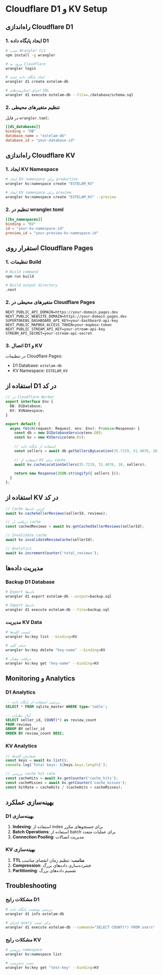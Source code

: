 # Cloudflare D1 و KV Setup

## راه‌اندازی Cloudflare D1

### 1. ایجاد پایگاه داده D1

```bash
# نصب Wrangler CLI
npm install -g wrangler

# ورود به Cloudflare
wrangler login

# ایجاد پایگاه داده جدید
wrangler d1 create estelam-db

# اجرای اسکریپت‌های SQL
wrangler d1 execute estelam-db --file=./database/schema.sql
```

### 2. تنظیم متغیرهای محیطی

در فایل `wrangler.toml`:
```toml
[[d1_databases]]
binding = "DB"
database_name = "estelam-db"
database_id = "your-database-id"
```

## راه‌اندازی Cloudflare KV

### 1. ایجاد KV Namespace

```bash
# ایجاد KV namespace برای production
wrangler kv:namespace create "ESTELAM_KV"

# ایجاد KV namespace برای preview
wrangler kv:namespace create "ESTELAM_KV" --preview
```

### 2. تنظیم در wrangler.toml

```toml
[[kv_namespaces]]
binding = "KV"
id = "your-kv-namespace-id"
preview_id = "your-preview-kv-namespace-id"
```

## استقرار روی Cloudflare Pages

### 1. تنظیمات Build

```bash
# Build command
npm run build

# Build output directory
.next
```

### 2. متغیرهای محیطی در Cloudflare Pages

```
NEXT_PUBLIC_API_DOMAIN=https://your-domain.pages.dev
NEXT_PUBLIC_WEBSITE_DOMAIN=https://your-domain.pages.dev
SUPERTOKENS_DASHBOARD_API_KEY=your-dashboard-api-key
NEXT_PUBLIC_MAPBOX_ACCESS_TOKEN=your-mapbox-token
NEXT_PUBLIC_STREAM_API_KEY=your-stream-api-key
STREAM_API_SECRET=your-stream-api-secret
```

### 3. اتصال D1 و KV

در تنظیمات Cloudflare Pages:
- D1 Database: `estelam-db`
- KV Namespace: `ESTELAM_KV`

## استفاده از D1 در کد

```typescript
// در Cloudflare Worker
export interface Env {
  DB: D1Database;
  KV: KVNamespace;
}

export default {
  async fetch(request: Request, env: Env): Promise<Response> {
    const db = new D1DatabaseService(env.DB);
    const kv = new KVService(env.KV);
    
    // استفاده از پایگاه داده
    const sellers = await db.getSellersByLocation(35.7219, 51.4076, 10);
    
    // استفاده از KV برای cache
    await kv.cacheLocationSellers(35.7219, 51.4076, 10, sellers);
    
    return new Response(JSON.stringify({ sellers }));
  }
};
```

## استفاده از KV در کد

```typescript
// Cache کردن داده‌ها
await kv.cacheSellerReviews(sellerId, reviews);

// دریافت از cache
const cachedReviews = await kv.getCachedSellerReviews(sellerId);

// Invalidate cache
await kv.invalidateReviewCache(sellerId);

// Analytics
await kv.incrementCounter('total_reviews');
```

## مدیریت داده‌ها

### Backup D1 Database

```bash
# Export داده‌ها
wrangler d1 export estelam-db --output=backup.sql

# Import داده‌ها
wrangler d1 execute estelam-db --file=backup.sql
```

### مدیریت KV Data

```bash
# لیست کلیدها
wrangler kv:key list --binding=KV

# حذف کلید
wrangler kv:key delete "key-name" --binding=KV

# دریافت مقدار
wrangler kv:key get "key-name" --binding=KV
```

## Monitoring و Analytics

### D1 Analytics

```sql
-- بررسی استفاده از پایگاه داده
SELECT * FROM sqlite_master WHERE type='table';

-- آمار نظرات
SELECT seller_id, COUNT(*) as review_count 
FROM reviews 
GROUP BY seller_id 
ORDER BY review_count DESC;
```

### KV Analytics

```typescript
// شمارش کلیدها
const keys = await kv.list();
console.log(`Total keys: ${keys.keys.length}`);

// بررسی cache hit rate
const cacheHits = await kv.getCounter('cache_hits');
const cacheMisses = await kv.getCounter('cache_misses');
const hitRate = cacheHits / (cacheHits + cacheMisses);
```

## بهینه‌سازی عملکرد

### D1 بهینه‌سازی

1. **Indexing**: استفاده از index برای جستجوهای مکرر
2. **Batch Operations**: استفاده از batch برای عملیات متعدد
3. **Connection Pooling**: مدیریت اتصالات

### KV بهینه‌سازی

1. **TTL مناسب**: تنظیم زمان انقضای مناسب
2. **Compression**: فشرده‌سازی داده‌های بزرگ
3. **Partitioning**: تقسیم داده‌های بزرگ

## Troubleshooting

### مشکلات رایج D1

```bash
# بررسی وضعیت پایگاه داده
wrangler d1 info estelam-db

# اجرای query برای تست
wrangler d1 execute estelam-db --command="SELECT COUNT(*) FROM users"
```

### مشکلات رایج KV

```bash
# بررسی namespace
wrangler kv:namespace list

# تست دسترسی
wrangler kv:key get "test-key" --binding=KV
```
